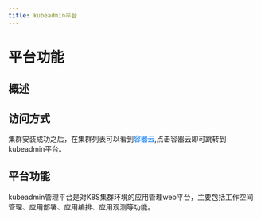 ```yaml
---
title: kubeadmin平台
---
```

# 平台功能
## 概述



## 访问方式

集群安装成功之后，在集群列表可以看到<span style="color: #3491FA;">**容器云**</span>,点击容器云即可跳转到kubeadmin平台。

## 平台功能

kubeadmin管理平台是对K8S集群环境的应用管理web平台，主要包括工作空间管理、应用部署、应用编排、应用观测等功能。


